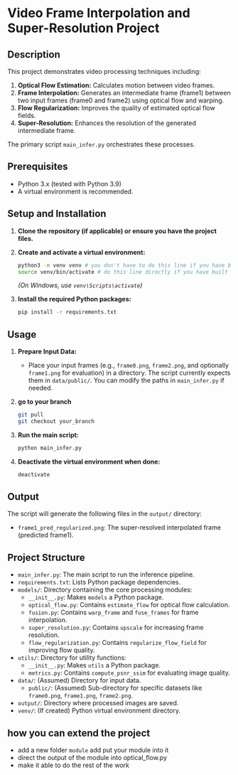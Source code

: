 # Video Frame Interpolation and Super-Resolution Project

## Description

This project demonstrates video processing techniques including:
1.  **Optical Flow Estimation:** Calculates motion between video frames.
2.  **Frame Interpolation:** Generates an intermediate frame (frame1) between two input frames (frame0 and frame2) using optical flow and warping.
3.  **Flow Regularization:** Improves the quality of estimated optical flow fields.
4.  **Super-Resolution:** Enhances the resolution of the generated intermediate frame.

The primary script `main_infer.py` orchestrates these processes.


## Prerequisites

*   Python 3.x (tested with Python 3.9)
*   A virtual environment is recommended.

## Setup and Installation

1.  **Clone the repository (if applicable) or ensure you have the project files.**

2.  **Create and activate a virtual environment:**
    ```bash
    python3 -m venv venv # you don't have to do this line if you have built the env before.
    source venv/bin/activate # do this line directly if you have built the env
    ```
    *(On Windows, use `venv\Scripts\activate`)*

3.  **Install the required Python packages:**
    ```bash
    pip install -r requirements.txt
    ```

## Usage

1.  **Prepare Input Data:**
    *   Place your input frames (e.g., `frame0.png`, `frame2.png`, and optionally `frame1.png` for evaluation) in a directory. The script currently expects them in `data/public/`. You can modify the paths in `main_infer.py` if needed.
2. **go to your branch**
    ```bash
    git pull
    git checkout your_branch
    ```
3.  **Run the main script:**
    ```bash
    python main_infer.py
    ```

4.  **Deactivate the virtual environment when done:**
    ```bash
    deactivate
    ```

## Output

The script will generate the following files in the `output/` directory:
*   `frame1_pred_regularized.png`: The super-resolved interpolated frame (predicted frame1).

## Project Structure

*   `main_infer.py`: The main script to run the inference pipeline.
*   `requirements.txt`: Lists Python package dependencies.
*   `models/`: Directory containing the core processing modules:
    *   `__init__.py`: Makes `models` a Python package.
    *   `optical_flow.py`: Contains `estimate_flow` for optical flow calculation.
    *   `fusion.py`: Contains `warp_frame` and `fuse_frames` for frame interpolation.
    *   `super_resolution.py`: Contains `upscale` for increasing frame resolution.
    *   `flow_regularization.py`: Contains `regularize_flow_field` for improving flow quality.
*   `utils/`: Directory for utility functions:
    *   `__init__.py`: Makes `utils` a Python package.
    *   `metrics.py`: Contains `compute_psnr_ssim` for evaluating image quality.
*   `data/`: (Assumed) Directory for input data.
    *   `public/`: (Assumed) Sub-directory for specific datasets like `frame0.png`, `frame1.png`, `frame2.png`.
*   `output/`: Directory where processed images are saved.
*   `venv/`: (If created) Python virtual environment directory.

## how you can extend the project
*   add a new folder `module` add put your module into it
*   direct the output of the module into optical_flow.py
*   make it able to do the rest of the work